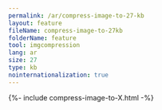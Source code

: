 ```yaml
---
permalink: /ar/compress-image-to-27-kb
layout: feature
fileName: compress-image-to-27kb
folderName: feature
tool: imgcompression
lang: ar
size: 27
type: kb
nointernationalization: true
---
```

{%- include compress-image-to-X.html -%}
      